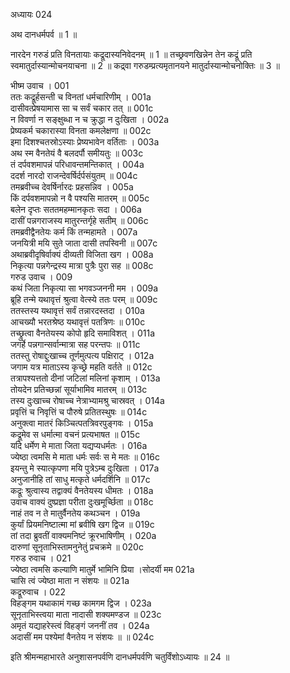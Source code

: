 अध्यायः 024
	
अथ दानधर्मपर्व ॥ 1 ॥

नारदेन गरुडं प्रति विनतायाः कद्रूदास्यनिवेदनम् ॥ 1 ॥ तच्छ्रवणखिन्नेन तेन कद्रूं प्रति स्वमातुर्दास्यान्मोचनयाचना ॥ 2 ॥ कद्र्वा गरुडम्प्रत्यमृतानयने मातुर्दास्यान्मोचनोक्तिः ॥ 3 ॥
	
भीष्म उवाच ।	001  
ततः कद्रूर्हसन्ती च विनतां धर्मचारिणीम् ।	001a  
दासीवत्प्रेषयामास सा च सर्वं चकार तत् ॥	001c  
न विवर्णा न सङ्क्षुब्धा न च क्रुद्धा न दुःखिता ।	002a  
प्रेष्यकर्म चकारास्या विनता कमलेक्षणा ॥	002c  
इमा दिशश्चतस्रोऽस्याः प्रेष्यभावेन वर्तिताः ।	003a  
अथ स्म वैनतेयं वै बलदर्पौ समीयतुः ॥	003c  
तं दर्पवशमापन्नं परिधावन्तमन्तिकात् ।	004a  
ददर्श नारदो राजन्देवर्षिर्दर्पसंयुतम् ॥	004c  
तमब्रवीच्च देवर्षिर्नारदः प्रहसन्निव ।	005a  
किं दर्पवशमापन्नो न वै पश्यसि मातरम् ॥	005c  
बलेन दृप्तः सततमहम्मानकृतः सदा ।	006a  
दासीं पन्नगराजस्य मातुरन्तर्गृहे सतीम् ॥	006c  
तमब्रवीद्वैनतेयः कर्म किं तन्महामते ।	007a  
जनयित्री मयि सुते जाता दासी तपस्विनी ॥	007c  
अथाब्रवीदृषिर्वाक्यं दीव्यती विजिता खग ।	008a  
निकृत्या पन्नगेन्द्रस्य मात्रा पुत्रैः पुरा सह ॥	008c  
गरुड उवाच ।	009  
कथं जिता निकृत्या सा भगवञ्जननी मम ।	009a  
ब्रूहि तन्मे यथावृत्तं श्रुत्वा वेत्स्ये ततः परम् ॥	009c  
ततस्तस्य यथावृत्तं सर्वं तन्नारदस्तदा ।	010a  
आचख्यौ भरतश्रेष्ठ यथावृत्तं पतत्रिणः ॥	010c  
तच्छ्रुत्वा वैनतेयस्य कोपो हृदि समाविशत् ।	011a  
जगर्हे पन्नगान्सर्वान्मात्रा सह परन्तपः ॥	011c  
ततस्तु रोषाद्दुःखाच्च तूर्णमुत्पत्य पक्षिराट् ।	012a  
जगाम यत्र माताऽस्य कृच्छ्रे महति वर्तते ॥	012c  
तत्रापश्यत्ततो दीनां जटिलां मलिनां कृशाम् ।	013a  
तोयदेन प्रतिच्छन्नां सूर्याभामिव मातरम् ॥	013c  
तस्य दुःखाच्च रोषाच्च नेत्राभ्यामश्रु चास्रवत् ।	014a  
प्रवृत्तिं च निवृत्तिं च पौरुषे प्रतितस्थुषः ॥	014c  
अनुक्त्वा मातरं किञ्चित्पतत्रिवरपुङ्गवः ।	015a  
कद्रूमेव स धर्मात्मा वचनं प्रत्यभाषत ॥	015c  
यदि धर्मेण मे माता जिता यद्यप्यधर्मतः ।	016a  
ज्येष्ठा त्वमसि मे माता धर्मः सर्वः स मे मतः ॥	016c  
इयन्तु मे स्यात्कृपणा मयि पुत्रेऽम्ब दुःखिता ।	017a  
अनुजानीहि तां साधु मत्कृते धर्मदर्शिनि ॥	017c  
कद्रूः श्रुत्वास्य तद्वाक्यं वैनतेयस्य धीमतः ।	018a  
उवाच वाक्यं दुष्प्रज्ञा परीता दुःखमूर्च्छिता ॥	018c  
नाहं तव न ते मातुर्वैनतेय कथञ्चन ।	019a  
कुर्यां प्रियमनिष्टात्मा मां ब्रवीषि खग द्विज ॥	019c  
तां तदा ब्रुवतीं वाक्यमनिष्टं क्रूरभाषिणीम् ।	020a  
दारुणां सूनृताभिस्तामनुनेतुं प्रचक्रमे ॥	020c  
गरुड रुवाच ।	021  
ज्येष्ठा त्वमसि कल्याणि मातुर्मे भामिनि प्रिया ।सोदर्यी मम 	021a  
चासि त्वं ज्येष्ठा माता न संशयः ॥ 	021a  
कद्रूरुवाच ।	022  
विहङ्गम यथाकामं गच्छ कामगम द्विज ।	023a  
सूनृताभिस्त्वया माता नादासी शक्यमण्डज ॥	023c  
अमृतं यद्याहरेस्त्वं विहङ्गं जननीं तव ।	024a  
अदासीं मम पश्येमां वैनतेय न संशयः ॥ ॥	024c  
	
इति श्रीमन्महाभारते अनुशासनपर्वणि दानधर्मपर्वणि चतुर्विंशोऽध्यायः ॥ 24 ॥
